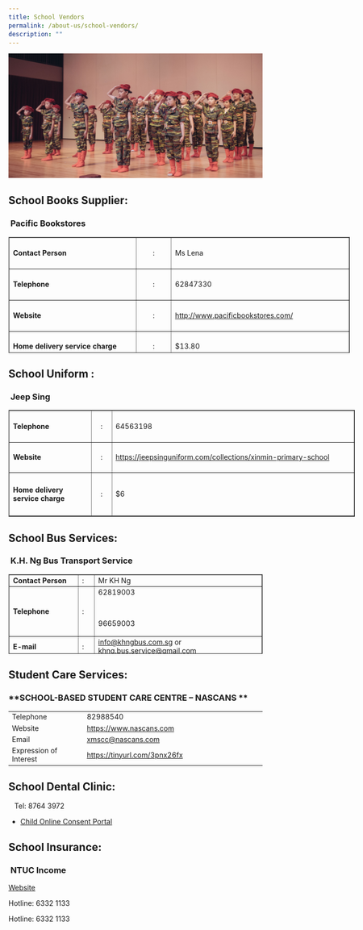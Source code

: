 ```yaml
---
title: School Vendors
permalink: /about-us/school-vendors/
description: ""
---
```


![](/images/Actual-175-e1492362367324.jpg)

School Books Supplier:
----------------------

###  **Pacific Bookstores**

<table style="height: 230px; width: 677px;" border="1"><tbody><tr style="height: 56px;"><td style="width: 250px; height: 56px;"><strong>Contact Person</strong></td><td style="width: 59px; height: 56px; text-align: center;">:</td><td style="width: 346px; height: 56px;">Ms Lena</td></tr><tr style="height: 56px;"><td style="width: 250px; height: 56px;"><strong>Telephone</strong></td><td style="width: 59px; height: 56px; text-align: center;">:</td><td style="width: 346px; height: 56px;">62847330</td></tr><tr style="height: 56px;"><td style="width: 250px; height: 56px;"><strong>Website</strong></td><td style="width: 59px; height: 56px; text-align: center;">:</td><td style="width: 346px; height: 56px;"><a href="http://www.pacificbookstores.com/">http://www.pacificbookstores.com/</a></td></tr><tr style="height: 52.5312px;"><td style="width: 250px; height: 52.5312px;"><strong>Home delivery service charge</strong></td><td style="width: 59px; height: 52.5312px; text-align: center;">:</td><td style="width: 346px; height: 52.5312px;">$13.80</td></tr></tbody></table>

School Uniform :
----------------

###  **Jeep Sing** 

<table style="width: 687px;" border="1"><tbody><tr style="height: 56px;"><td style="width: 156px; height: 56px;"><strong>Telephone</strong></td><td style="width: 28px; height: 56px; text-align: center;">:</td><td style="width: 481px; height: 56px;">64563198</td></tr><tr style="height: 54.0625px;"><td style="width: 156px; height: 54.0625px;"><strong>Website</strong></td><td style="width: 28px; height: 54.0625px; text-align: center;">:</td><td style="width: 481px; height: 54.0625px;"><a href="https://jeepsinguniform.com/collections/xinmin-primary-school">https://jeepsinguniform.com/collections/xinmin-primary-school</a></td></tr><tr style="height: 80px;"><td style="width: 156px; height: 80px;"><strong>Home delivery service charge</strong></td><td style="width: 28px; height: 80px; text-align: center;">:</td><td style="width: 481px; height: 80px;">$6</td></tr></tbody></table>

School Bus Services:
--------------------

###  **K.H. Ng Bus Transport Service**

<table style="height: 158px;" border="1" width="715"><tbody><tr><td style="width: 186px;"><strong>Contact Person</strong></td><td style="width: 34px;">:</td><td style="width: 473px;">Mr KH Ng</td></tr><tr><td style="width: 186px;"><strong>Telephone</strong></td><td style="width: 34px;">:</td><td style="width: 473px;">62819003<p>&nbsp;</p><p>96659003</p></td></tr><tr><td style="width: 186px;"><strong>E-mail</strong></td><td style="width: 34px;">:</td><td style="width: 473px;"><a href="mailto:info@khngbus.com.sg">info@khngbus.com.sg</a> or <a href="mailto:khng.bus.service@gmail.com"><u>khng.bus.service@gmail.com</u></a></td></tr></tbody></table>

Student Care Services:
----------------------

### **SCHOOL-BASED STUDENT CARE CENTRE – NASCANS **

<table><tbody><tr><td width="169">Telephone</td><td width="426">82988540</td></tr><tr><td width="169">Website</td><td width="426"><a href="https://www.nascans.com">https://www.nascans.com</a></td></tr><tr><td width="169">Email</td><td width="426"><a href="mailto:xmscc@nascans.com">xmscc@nascans.com</a></td></tr><tr><td width="169">Expression of Interest</td><td width="426"><a href="https://tinyurl.com/3pnx26fx">https://tinyurl.com/3pnx26fx</a></td></tr></tbody></table>

School Dental Clinic:
---------------------

   Tel: 8764 3972

*   [Child Online Consent Portal](http://Childconsent.hpb.gov.sg)

School Insurance:
-----------------

###  **NTUC Income**

[Website](https://studentgpa.incomegroupins.com.sg)

Hotline: 6332 1133

Hotline: 6332 1133